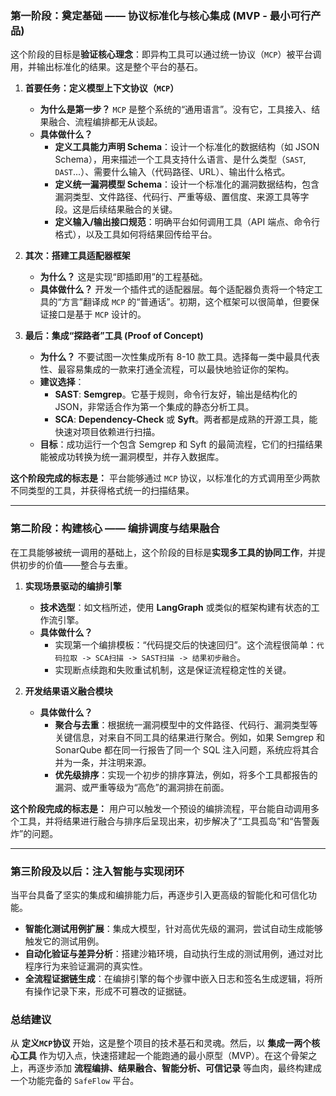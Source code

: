 ### 第一阶段：奠定基础 —— 协议标准化与核心集成 (MVP - 最小可行产品)

这个阶段的目标是**验证核心理念**：即异构工具可以通过统一协议（`MCP`）被平台调用，并输出标准化的结果。这是整个平台的基石。

1.  **首要任务：定义模型上下文协议（`MCP`）**
    * **为什么是第一步？** `MCP` 是整个系统的“通用语言”。没有它，工具接入、结果融合、流程编排都无从谈起。
    * **具体做什么？**
        * **定义工具能力声明 Schema**：设计一个标准化的数据结构（如 JSON Schema），用来描述一个工具支持什么语言、是什么类型（`SAST`, `DAST`...）、需要什么输入（代码路径、URL）、输出什么格式。
        * **定义统一漏洞模型 Schema**：设计一个标准化的漏洞数据结构，包含漏洞类型、文件路径、代码行、严重等级、置信度、来源工具等字段。这是后续结果融合的关键。
        * **定义输入/输出接口规范**：明确平台如何调用工具（API 端点、命令行格式），以及工具如何将结果回传给平台。

2.  **其次：搭建工具适配器框架**
    * **为什么？** 这是实现“即插即用”的工程基础。
    * **具体做什么？** 开发一个插件式的适配器层。每个适配器负责将一个特定工具的“方言”翻译成 `MCP` 的“普通话”。初期，这个框架可以很简单，但要保证接口是基于 `MCP` 设计的。

3.  **最后：集成“探路者”工具 (Proof of Concept)**
    * **为什么？** 不要试图一次性集成所有 8-10 款工具。选择每一类中最具代表性、最容易集成的一款来打通全流程，可以最快地验证你的架构。
    * **建议选择**：
        * **SAST**: **Semgrep**。它基于规则，命令行友好，输出是结构化的 JSON，非常适合作为第一个集成的静态分析工具。
        * **SCA**: **Dependency-Check** 或 **Syft**。两者都是成熟的开源工具，能快速对项目依赖进行扫描。
    * **目标**：成功运行一个包含 Semgrep 和 Syft 的最简流程，它们的扫描结果能被成功转换为统一漏洞模型，并存入数据库。

**这个阶段完成的标志是：** 平台能够通过 `MCP` 协议，以标准化的方式调用至少两款不同类型的工具，并获得格式统一的扫描结果。

---

### 第二阶段：构建核心 —— 编排调度与结果融合

在工具能够被统一调用的基础上，这个阶段的目标是**实现多工具的协同工作**，并提供初步的价值——整合与去重。

1.  **实现场景驱动的编排引擎**
    * **技术选型**：如文档所述，使用 **LangGraph** 或类似的框架构建有状态的工作流引擎。
    * **具体做什么？**
        * 实现第一个编排模板：“代码提交后的快速回归”。这个流程很简单：`代码拉取 -> SCA扫描 -> SAST扫描 -> 结果初步融合`。
        * 实现断点续跑和失败重试机制，这是保证流程稳定性的关键。

2.  **开发结果语义融合模块**
    * **具体做什么？**
        * **聚合与去重**：根据统一漏洞模型中的文件路径、代码行、漏洞类型等关键信息，对来自不同工具的结果进行聚合。例如，如果 Semgrep 和 SonarQube 都在同一行报告了同一个 SQL 注入问题，系统应将其合并为一条，并注明来源。
        * **优先级排序**：实现一个初步的排序算法，例如，将多个工具都报告的漏洞、或严重等级为“高危”的漏洞排在前面。

**这个阶段完成的标志是：** 用户可以触发一个预设的编排流程，平台能自动调用多个工具，并将结果进行融合与排序后呈现出来，初步解决了“工具孤岛”和“告警轰炸”的问题。

---

### 第三阶段及以后：注入智能与实现闭环

当平台具备了坚实的集成和编排能力后，再逐步引入更高级的智能化和可信化功能。

* **智能化测试用例扩展**：集成大模型，针对高优先级的漏洞，尝试自动生成能够触发它的测试用例。
* **自动化验证与差异分析**：搭建沙箱环境，自动执行生成的测试用例，通过对比程序行为来验证漏洞的真实性。
* **全流程证据链生成**：在编排引擎的每个步骤中嵌入日志和签名生成逻辑，将所有操作记录下来，形成不可篡改的证据链。

### 总结建议

从 **定义`MCP`协议** 开始，这是整个项目的技术基石和灵魂。然后，以 **集成一两个核心工具** 作为切入点，快速搭建起一个能跑通的最小原型（MVP）。在这个骨架之上，再逐步添加 **流程编排、结果融合、智能分析、可信记录** 等血肉，最终构建成一个功能完备的 `SafeFlow` 平台。